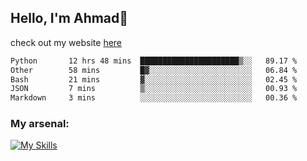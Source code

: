 
## Hello, I'm Ahmad👋

check out my website [here](https://ahmadalwi.com/)

<!--START_SECTION:waka-->

```txt
Python       12 hrs 48 mins  ██████████████████████▒░░   89.17 %
Other        58 mins         █▓░░░░░░░░░░░░░░░░░░░░░░░   06.84 %
Bash         21 mins         ▓░░░░░░░░░░░░░░░░░░░░░░░░   02.45 %
JSON         7 mins          ▒░░░░░░░░░░░░░░░░░░░░░░░░   00.93 %
Markdown     3 mins          ░░░░░░░░░░░░░░░░░░░░░░░░░   00.36 %
```

<!--END_SECTION:waka-->

### My arsenal:

[![My Skills](https://skillicons.dev/icons?i=js,ts,py,go,react,nextjs,svelte,nodejs,django,tailwind,html,css,sass,firebase,mongodb,postgres,mysql,redis,git,github,docker,vscode,figma,godot)](https://skillicons.dev)
